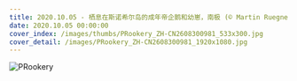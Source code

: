 ```yaml
---
title: 2020.10.05 - 栖息在斯诺希尔岛的成年帝企鹅和幼崽，南极 (© Martin Ruegner/Getty Images)
date: 2020.10.05 00:00:00
cover_index: /images/thumbs/PRookery_ZH-CN2608300981_533x300.jpg
cover_detail: /images/PRookery_ZH-CN2608300981_1920x1080.jpg
---
```


![PRookery](/images/PRookery_ZH-CN2608300981_1920x1080.jpg)
